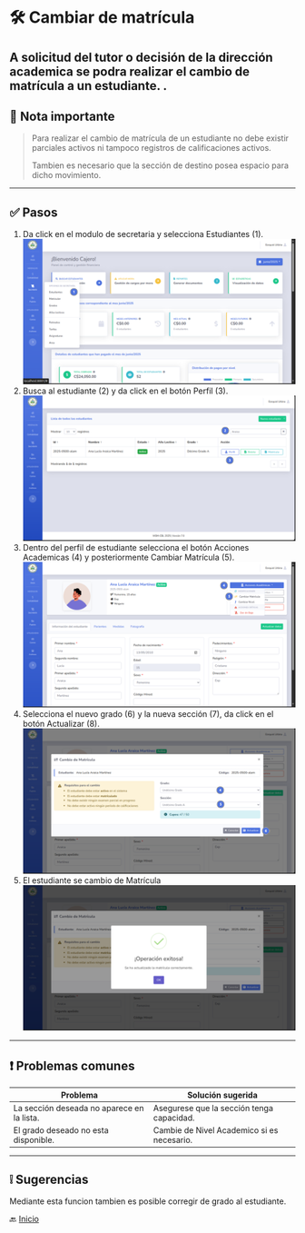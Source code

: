# 🛠️ Cambiar de matrícula

A solicitud del tutor o decisión de la dirección academica se podra realizar el cambio de matrícula a un estudiante.
.
---

## 📝 Nota importante

> Para realizar el cambio de matrícula de un estudiante no debe existir parciales activos ni tampoco registros de calificaciones activos.
> 
> Tambien es necesario que la sección de destino posea espacio para dicho movimiento.
---

## ✅ Pasos

1. Da click en el modulo de secretaria y selecciona Estudiantes (1).
![Ir al listado](../../assets/Cambio%20de%20matricula/Cambio1.png)
2. Busca al estudiante (2) y da click en el botón Perfil (3).
   ![Ir al listado](../../assets/Cambio%20de%20matricula/Cambio2.png)
3. Dentro del perfil de estudiante selecciona el botón Acciones Academicas (4) y posteriormente Cambiar Matrícula (5).
![Ir al listado](../../assets/Cambio%20de%20matricula/Cambio3.png)
4. Selecciona el nuevo grado (6) y la nueva sección (7), da click en el botón Actualizar (8). 
![Ir al listado](../../assets/Cambio%20de%20matricula/Cambio4.png)
5. El estudiante se cambio de Matrícula
   ![Ir al listado](../../assets/Cambio%20de%20matricula/Cambio5.png)
---

## ❗ Problemas comunes

| Problema                                   | Solución sugerida                          |
|--------------------------------------------|--------------------------------------------|
| La sección deseada no aparece en la lista. | Asegurese que la sección tenga capacidad.  |
| El grado deseado no esta disponible.       | Cambie de Nivel Academico si es necesario. |

---

## ❕ Sugerencias

Mediante esta funcion tambien es posible corregir de grado al estudiante.

🔙 [Inicio](../../Index.md)



